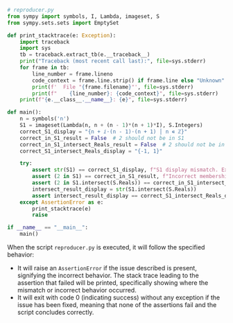 ```python
# reproducer.py
from sympy import symbols, I, Lambda, imageset, S
from sympy.sets.sets import EmptySet

def print_stacktrace(e: Exception):
    import traceback
    import sys
    tb = traceback.extract_tb(e.__traceback__)
    print("Traceback (most recent call last):", file=sys.stderr)
    for frame in tb:
        line_number = frame.lineno
        code_context = frame.line.strip() if frame.line else "Unknown"
        print(f'  File "{frame.filename}"', file=sys.stderr)
        print(f"    {line_number}: {code_context}", file=sys.stderr)
    print(f"{e.__class__.__name__}: {e}", file=sys.stderr)

def main():
    n = symbols('n')
    S1 = imageset(Lambda(n, n + (n - 1)*(n + 1)*I), S.Integers)
    correct_S1_display = "{n + ⅈ⋅(n - 1)⋅(n + 1) │ n ∊ ℤ}"
    correct_in_S1_result = False  # 2 should not be in S1
    correct_in_S1_intersect_Reals_result = False  # 2 should not be in S1 intersected with Reals
    correct_S1_intersect_Reals_display = "{-1, 1}"

    try:
        assert str(S1) == correct_S1_display, f"S1 display mismatch. Expected: {correct_S1_display}, got: {str(S1)}"
        assert (2 in S1) == correct_in_S1_result, f"Incorrect membership check for 2 in S1. Expected: {correct_in_S1_result}, got: {2 in S1}"
        assert (2 in S1.intersect(S.Reals)) == correct_in_S1_intersect_Reals_result, f"Incorrect membership check for 2 in S1 intersect(Reals). Expected: {correct_in_S1_intersect_Reals_result}, got: {2 in S1.intersect(S.Reals)}"
        intersect_result_display = str(S1.intersect(S.Reals))
        assert intersect_result_display == correct_S1_intersect_Reals_display, f"S1 intersect Reals display mismatch. Expected: {correct_S1_intersect_Reals_display}, got: {intersect_result_display}"
    except AssertionError as e:
        print_stacktrace(e)
        raise

if __name__ == "__main__":
    main()
```

When the script `reproducer.py` is executed, it will follow the specified behavior:

- It will raise an `AssertionError` if the issue described is present, signifying the incorrect behavior. The stack trace leading to the assertion that failed will be printed, specifically showing where the mismatch or incorrect behavior occurred.
- It will exit with code 0 (indicating success) without any exception if the issue has been fixed, meaning that none of the assertions fail and the script concludes correctly.